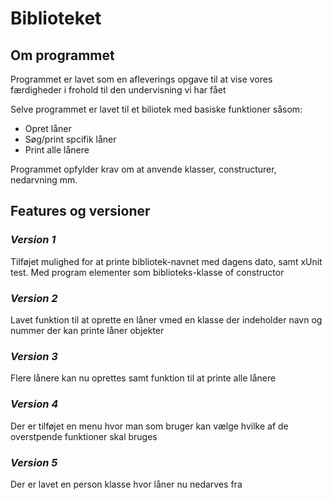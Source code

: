 # **Biblioteket**

##  **Om programmet**
Programmet er lavet som en afleverings opgave til at vise vores færdigheder i frohold til den undervisning vi har fået

Selve programmet er lavet til et biliotek med basiske funktioner såsom:
* Opret låner
* Søg/print spcifik låner
* Print alle lånere

Programmet opfylder krav om at anvende klasser, constructurer, nedarvning mm.

## **Features og versioner**
### *Version 1*
Tilføjet mulighed for at printe bibliotek-navnet med dagens dato, samt xUnit test. Med program elementer som biblioteks-klasse of constructor
### *Version 2*
Lavet funktion til at oprette en låner vmed en klasse der indeholder navn og nummer der kan printe låner objekter
### *Version 3*
Flere lånere kan nu oprettes samt funktion til at printe alle lånere
### *Version 4*
Der er tilføjet en menu hvor man som bruger kan vælge hvilke af de overstpende funktioner skal bruges
### *Version 5*
Der er lavet en person klasse hvor låner nu nedarves fra
